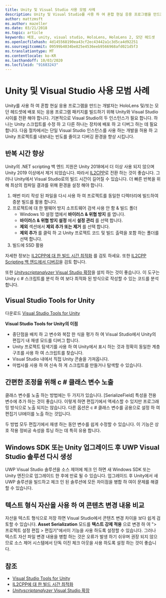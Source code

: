 ```yaml
---
title: Unity 및 Visual Studio 사용 모범 사례
description: Unity 및 Visual Studio를 사용 하 여 혼합 현실 응용 프로그램을 만드는 워크플로를 간소화 하기 위한 팁과 요령.
author: mattzmsft
ms.author: mazeller
ms.date: 03/21/2018
ms.topic: article
keywords: 배포, unity, visual studio, HoloLens, HoloLens 2, 모던 헤드셋
ms.openlocfilehash: 4d145568190ea43cf2ec43442a1c3d5ca4d92251
ms.sourcegitcommit: 09599b4034be825e4536eeb9566968afd021d5f3
ms.translationtype: MT
ms.contentlocale: ko-KR
ms.lasthandoff: 10/03/2020
ms.locfileid: "91683243"
---
```

# <a name="best-practices-for-working-with-unity-and-visual-studio"></a>Unity 및 Visual Studio 사용 모범 사례

Unity를 사용 하 여 혼합 현실 응용 프로그램을 만드는 개발자는 HoloLens 및/또는 모던 헤드셋에 배포 되는 응용 프로그램 패키지를 빌드하기 위해 Unity와 Visual Studio 사이를 전환 해야 합니다. 기본적으로 Visual Studio의 두 인스턴스가 필요 합니다. 하나는 Unity 스크립트를 수정 하 고 다른 하나는 장치에 배포 하 고 디버그 하는 데 필요 합니다. 다음 절차에서는 단일 Visual Studio 인스턴스를 사용 하는 개발을 허용 하 고 Unity 프로젝트를 내보내는 빈도를 줄이고 디버깅 환경을 향상 시킵니다.

## <a name="improving-iteration-time"></a>반복 시간 향상

Unity의 .NET scripting 백 엔드 지원은 Unity 2018에서 더 이상 사용 되지 않으며 Unity 2019 이상에서 제거 되었습니다. 따라서 [IL2CPP](https://docs.unity3d.com/Manual/IL2CPP.html)로 전환 하는 것이 좋습니다. 그러나 Unity에서 Visual Studio로의 빌드 시간이 길어질 수 있습니다. 더 빠른 반복을 위해 최상의 컴파일 결과를 위해 환경을 설정 해야 합니다.

1) 매번 미리 작성 된 파일을 다시 사용 하 여 프로젝트를 동일한 디렉터리에 빌드하여 증분 빌드를 활용 합니다.
2) 프로젝트에 대 한 맬웨어 방지 소프트웨어 검색 사용 안 함 & 빌드 폴더
   - Windows 10 설정 앱에서 **바이러스 & 위협 방지** 를 엽니다.
   - **바이러스 & 위협 방지 설정** 에서 **설정 관리** 를 선택 합니다.
   - **제외** 섹션에서 **제외 추가 또는 제거** 를 선택 합니다.
   - **제외 추가** 를 클릭 하 고 Unity 프로젝트 코드 및 빌드 출력을 포함 하는 폴더를 선택 합니다.
3) 빌드에 SSD 활용

자세한 정보는 [IL2CPP에 대 한 빌드 시간 최적화](https://docs.unity3d.com/Manual/IL2CPP-OptimizingBuildTimes.html) 를 검토 하세요. 또한 [IL2CPP Scripting 백 엔드에서 디버깅](https://docs.unity3d.com/Manual/windowsstore-debugging-il2cpp.html)을 검토 합니다.

또한 [ *Unityscriptanalyzer* Visual Studio 확장](https://github.com/Microsoft/MixedRealityCompanionKit/tree/master/UnityScriptAnalyzer)을 설치 하는 것이 좋습니다. 이 도구는 Unity c # 스크립트를 분석 하 여 보다 최적화 된 방식으로 작성할 수 있는 코드를 분석 합니다.

## <a name="visual-studio-tools-for-unity"></a>Visual Studio Tools for Unity

다운로드 [Visual Studio Tools for Unity](https://docs.microsoft.com/visualstudio/cross-platform/getting-started-with-visual-studio-tools-for-unity?view=vs-2019)

**Visual Studio Tools for Unity의 이점**
* 중단점을 배치 하 고 변수와 복잡 한 식을 평가 하 여 Visual Studio에서 Unity의 편집기 내 재생 모드를 디버그 합니다.
* Unity 프로젝트 탐색기를 사용 하 여 Unity에서 표시 하는 것과 정확히 동일한 계층 구조를 사용 하 여 스크립트를 찾습니다.
* Visual Studio 내에서 직접 Unity 콘솔을 가져옵니다.
* 마법사를 사용 하 여 신속 하 게 스크립트를 만들거나 탐색할 수 있습니다.

## <a name="expose-c-class-variables-for-easy-tuning"></a>간편한 조정을 위해 c # 클래스 변수 노출

클래스 변수를 노출 하는 방법에는 두 가지가 있습니다. [SerializeField] 특성을 전용 변수에 추가 하는 것이 좋습니다. 이렇게 하면 편집기에서 액세스할 수 있지만 프로그래밍 방식으로 노출 되지는 않습니다.  다른 옵션은 c # 클래스 변수를 공용으로 설정 하 여 편집기 UI에이를 노출 하는 것입니다. 

두 방법 모두 편집기에서 재생 하는 동안 변수를 쉽게 수정할 수 있습니다. 이 기능은 상호 작용 정비공 속성을 튜닝 하는 데 특히 유용 합니다.

## <a name="regenerate-uwp-visual-studio-solutions-after-windows-sdk-or-unity-upgrade"></a>Windows SDK 또는 Unity 업그레이드 후 UWP Visual Studio 솔루션 다시 생성

UWP Visual Studio 솔루션을 소스 제어에 체크 인 하면 새 Windows SDK 또는 Unity 엔진으로 업그레이드 한 후에 만료 될 수 있습니다. 업그레이드 후 Unity에서 새 UWP 솔루션을 빌드하고 체크 인 된 솔루션에 모든 차이점을 병합 하 여이 문제를 해결할 수 있습니다.

## <a name="use-text-format-assets-for-easy-comparison-of-content-changes"></a>텍스트 형식 자산을 사용 하 여 콘텐츠 변경 내용 비교

자산을 텍스트 형식으로 저장 하면 Visual Studio에서 콘텐츠 변경 차이을 보다 쉽게 검토할 수 있습니다. **Asset Serialization** 모드를 **텍스트 강제 적용** 으로 변경 하 여 "> 프로젝트 설정 편집 > 편집기"에서이 기능을 사용 하도록 설정할 수 있습니다. 그러나 텍스트 자산 파일 변경 내용을 병합 하는 것은 오류가 발생 하기 쉬우며 권장 되지 않으므로 소스 제어 시스템에서 단독 이진 체크 아웃을 사용 하도록 설정 하는 것이 좋습니다.

## <a name="see-also"></a>참조
- [Visual Studio Tools for Unity](https://visualstudiogallery.msdn.microsoft.com/8d26236e-4a64-4d64-8486-7df95156aba9)
- [IL2CPP에 대 한 빌드 시간 최적화](https://docs.unity3d.com/Manual/IL2CPP-OptimizingBuildTimes.html)
- [*Unityscriptanalyzer* Visual Studio 확장](https://github.com/Microsoft/MixedRealityCompanionKit/tree/master/UnityScriptAnalyzer)
